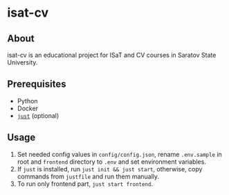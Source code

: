 # isat-cv

## About

isat-cv is an educational project for ISaT and CV courses in Saratov State
University.

<!--- Add more info about project -->

## Prerequisites
* Python
* Docker
* [`just`](https://github.com/casey/just) (optional)

<!--- Correct grammar here -->

## Usage

1. Set needed config values in `config/config.json`, rename `.env.sample` in
root and `frontend` directory to `.env` and set environment variables.
2. If `just` is installed, run `just init && just start`, otherwise, copy
commands from `justfile` and run them manually.
3. To run only frontend part, `just start frontend`.
